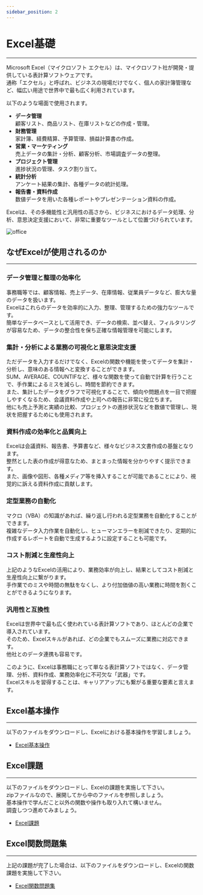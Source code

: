 ```yaml
---
sidebar_position: 2
---
```


# Excel基礎
---
Microsoft Excel（マイクロソフト エクセル）は、マイクロソフト社が開発・提供している表計算ソフトウェアです。  
通称「エクセル」と呼ばれ、ビジネスの現場だけでなく、個人の家計簿管理など、幅広い用途で世界中で最も広く利用されています。

以下のような場面で使用されます。
- **データ管理**  
顧客リスト、商品リスト、在庫リストなどの作成・管理。
- **財務管理**  
家計簿、経費精算、予算管理、損益計算書の作成。
- **営業・マーケティング**  
売上データの集計・分析、顧客分析、市場調査データの整理。
- **プロジェクト管理**  
進捗状況の管理、タスク割り当て。
- **統計分析**  
アンケート結果の集計、各種データの統計処理。
- **報告書・資料作成**  
数値データを用いた各種レポートやプレゼンテーション資料の作成。

Excelは、その多機能性と汎用性の高さから、ビジネスにおけるデータ処理、分析、意思決定支援において、非常に重要なツールとして位置づけられています。

![office](./img/office_lady.png)


## なぜExcelが使用されるのか
---
### データ管理と整理の効率化
事務職等では、顧客情報、売上データ、在庫情報、従業員データなど、膨大な量のデータを扱います。  
Excelはこれらのデータを効率的に入力、整理、管理するための強力なツールです。  
簡単なデータベースとして活用でき、データの検索、並べ替え、フィルタリングが容易なため、データの整合性を保ち正確な情報管理を可能にします。

### 集計・分析による業務の可視化と意思決定支援
ただデータを入力するだけでなく、Excelの関数や機能を使ってデータを集計・分析し、意味のある情報へと変換することができます。  
SUM、AVERAGE、COUNTIFなど、様々な関数を使って自動で計算を行うことで、手作業によるミスを減らし、時間を節約できます。  
また、集計したデータをグラフで可視化することで、傾向や問題点を一目で把握しやすくなるため、会議資料作成や上司への報告に非常に役立ちます。  
他にも売上予測と実績の比較、プロジェクトの進捗状況などを数値で管理し、現状を把握するためにも使用されます。

### 資料作成の効率化と品質向上
Excelは会議資料、報告書、予算書など、様々なビジネス文書作成の基盤となります。  
整然とした表の作成が得意なため、まとまった情報を分かりやすく提示できます。  
また、画像や図形、各種メディア等を挿入することが可能であることにより、視覚的に訴える資料作成に貢献します。  

### 定型業務の自動化
マクロ（VBA）の知識があれば、繰り返し行われる定型業務を自動化することができます。  
複雑なデータ入力作業を自動化し、ヒューマンエラーを削減できたり、定期的に作成するレポートを自動で生成するように設定することも可能です。

### コスト削減と生産性向上
上記のようなExcelの活用により、業務効率が向上し、結果としてコスト削減と生産性向上に繋がります。  
手作業でのミスや時間の無駄をなくし、より付加価値の高い業務に時間を割くことができるようになります。

### 汎用性と互換性
Excelは世界中で最も広く使われている表計算ソフトであり、ほとんどの企業で導入されています。  
そのため、Excelスキルがあれば、どの企業でもスムーズに業務に対応できます。  
他社とのデータ連携も容易です。

このように、Excelは事務職にとって単なる表計算ソフトではなく、データ管理、分析、資料作成、業務効率化に不可欠な「武器」です。  
Excelスキルを習得することは、キャリアアップにも繋がる重要な要素と言えます。

## Excel基本操作
---
以下のファイルをダウンロードし、Excelにおける基本操作を学習しましょう。  

- [Excel基本操作](./files/EXCEL研修_基本操作.xlsx)


## Excel課題
---
以下のファイルをダウンロードし、Excelの課題を実施して下さい。  
zipファイルなので、展開してから中のファイルを参照しましょう。  
基本操作で学んだこと以外の関数や操作も取り入れて構いません。  
調査しつつ進めてみましょう。

- [Excel課題](./files/Excel課題.zip)

## Excel関数問題集
---
上記の課題が完了した場合は、以下のファイルをダウンロードし、Excelの関数課題を実施して下さい。  

- [Excel関数問題集](./files/EXCEL関数問題集.xlsx)


